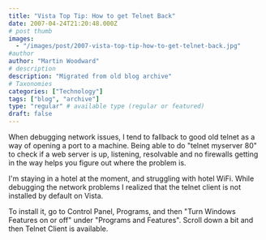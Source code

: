 ```yaml
---
title: "Vista Top Tip: How to get Telnet Back"
date: 2007-04-24T21:20:48.000Z
# post thumb
images:
  - "/images/post/2007-vista-top-tip-how-to-get-telnet-back.jpg"
#author
author: "Martin Woodward"
# description
description: "Migrated from old blog archive"
# Taxonomies
categories: ["Technology"]
tags: ["blog", "archive"]
type: "regular" # available type (regular or featured)
draft: false
---
```


[](http://www.woodwardweb.com/WindowsLiveWriter/VistaTopTipHowtogetTelnetBack_952B/vista%5B6%5D.png)When debugging network issues, I tend to fallback to good old telnet as a way of opening a port to a machine.  Being able to do "telnet myserver 80" to check if a web server is up, listening, resolvable and no firewalls getting in the way helps you figure out where the problem is. 

I'm staying in a hotel at the moment, and struggling with hotel WiFi.  While debugging the network problems I realized that the telnet client is not installed by default on Vista. 

To install it,  go to Control Panel, Programs, and then "Turn Windows Features on or off" under "Programs and Features".  Scroll down a bit and then Telnet Client is available.